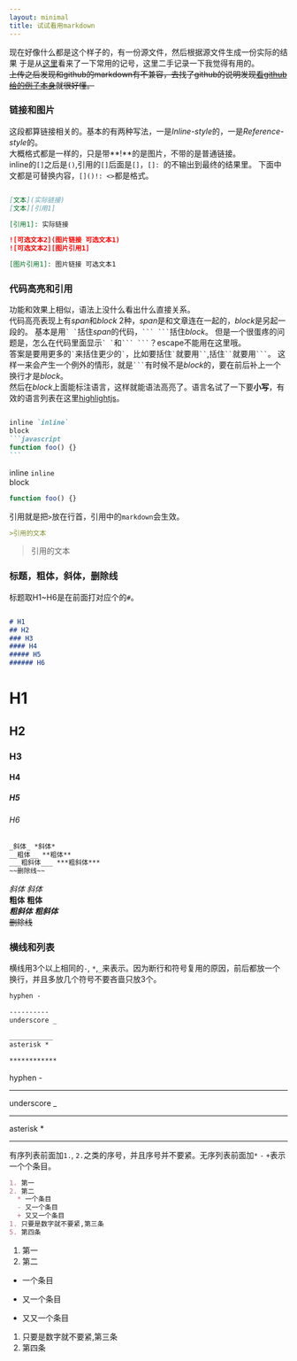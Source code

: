 ```yaml
---
layout: minimal
title: 试试看用markdown
---
```


现在好像什么都是这个样子的，有一份源文件，然后根据源文件生成一份实际的结果
于是从[这里][cheatsheet]看来了一下常用的记号，这里二手记录一下我觉得有用的。  
~~上传之后发现和github的markdown有不兼容，去找了github的说明发现[看github给的例子本身][githubmarkdown]就很好懂。~~
### 链接和图片
这段都算链接相关的。基本的有两种写法，一是*Inline-style*的，一是*Reference-style*的。  
大概格式都是一样的，只是带**!**的是图片，不带的是普通链接。  
inline的`[]`之后是`()`,引用的`[]`后面是`[]`，`[]: `的不输出到最终的结果里。
下面中文都是可替换内容，`[]()!: <>`都是格式。  


``` markdown

[文本](实际链接)
[文本][引用1]

[引用1]: 实际链接

![可选文本2](图片链接 可选文本1)
![可选文本2][图片引用1]

[图片引用1]: 图片链接 可选文本1   

```

### 代码高亮和引用
功能和效果上相似，语法上没什么看出什么直接关系。  
代码高亮表现上有*span*和*block* 2种，*span*是和文章连在一起的，*block*是另起一段的。
基本是用`` ` ` ``括住*span*的代码，```` ``` ``` ````括住*block*。
但是一个很蛋疼的问题是，怎么在代码里面显示`` ` ` ``和```` ``` ``` ````？escape不能用在这里哦。  
答案是要用更多的`` ` ``来括住更少的`` ` ``，比如要括住`` ` ``就要用``` `` ```,括住``` `` ```就要用```` ``` ````。
这样一来会产生一个例外的情形，就是```` ``` ````有时候不是*block*的，要在前后补上一个换行才是*block*。  
然后在*block*上面能标注语言，这样就能语法高亮了。语言名试了一下要**小写**，有效的语言列表在这里[highlightjs]。  

````markdown

inline `inline`  
block 
```javascript
function foo() {}
```

````

>
inline `inline`  
block 
```javascript
function foo() {}
```


引用就是把`>`放在行首，引用中的`markdown`会生效。

```markdown
>引用的文本
```

>引用的文本


### 标题，粗体，斜体，删除线
标题取H1~H6是在前面打对应个的`#`。  

```markdown

# H1  
## H2  
### H3  
#### H4  
##### H5  
###### H6  

```
>
# H1  
## H2  
### H3  
#### H4  
##### H5  
###### H6  

```markdown
_斜体_ *斜体*  
__粗体__ **粗体**  
___粗斜体___ ***粗斜体***  
~~删除线~~
```

>
_斜体_ *斜体*  
__粗体__ **粗体**  
___粗斜体___ ***粗斜体***  
~~删除线~~

### 横线和列表
横线用3个以上相同的`-`, `*`,`_`来表示。因为断行和符号复用的原因，前后都放一个换行，并且多放几个符号不要吝啬只放3个。

```markdown
hyphen -

----------
underscore _

___________
asterisk *

************
```
>
hyphen -
>
----------
underscore _
>
___________
asterisk *
>
************


有序列表前面加`1.`, `2.`之类的序号，并且序号并不要紧。无序列表前面加`*` `-` `+`表示一个个条目。

```markdown
1. 第一
2. 第二
  * 一个条目
  - 又一个条目
  + 又又一个条目
1. 只要是数字就不要紧,第三条
5. 第四条
```

>
1. 第一
2. 第二
  * 一个条目
  - 又一个条目
  + 又又一个条目
1. 只要是数字就不要紧,第三条
5. 第四条

[cheatsheet]: https://github.com/adam-p/markdown-here/wiki/Markdown-Here-Cheatsheet
[highlightjs]: https://highlightjs.org/static/demo/
[githubmarkdown]: https://guides.github.com/features/mastering-markdown/
